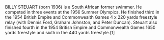 BILLY STEUART (born 1936) is a South African former swimmer. He competed in three events at the 1956 Summer Olympics. He finished third in the 1954 British Empire and Commonwealth Games 4 x 220 yards freestyle relay (with Dennis Ford, Graham Johnston, and Peter Duncan). Steuart also finished fourth in the 1954 British Empire and Commonwealth Games 1650 yards freestyle and sixth in the 440 yards freestyle.[1]
